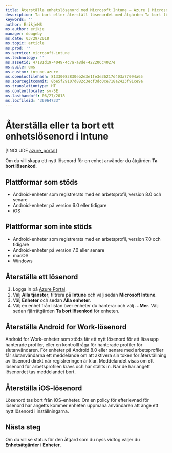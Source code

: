 ```yaml
---
title: Återställa enhetslösenord med Microsoft Intune – Azure | Microsoft Docs
description: Ta bort eller återställ lösenordet med åtgärden Ta bort lösenkod på enheter som du hanterar eller övervakar med Intune.
keywords: ''
author: ErikjeMS
ms.author: erikje
manager: dougeby
ms.date: 03/29/2018
ms.topic: article
ms.prod: ''
ms.service: microsoft-intune
ms.technology: ''
ms.assetid: 47181d19-4049-4c7a-a8de-422206c4027e
ms.suite: ems
ms.custom: intune-azure
ms.openlocfilehash: 81330083830eb2e3e1fe3e36217d403a77094a65
ms.sourcegitcommit: 8be5f29107d882c3ecf3dc0ce718a2423f91ce9a
ms.translationtype: HT
ms.contentlocale: sv-SE
ms.lasthandoff: 06/27/2018
ms.locfileid: "36964733"
---
```

# <a name="reset-or-remove-a-device-passcode-in-intune"></a>Återställa eller ta bort ett enhetslösenord i Intune

[!INCLUDE [azure_portal](./includes/azure_portal.md)]

Om du vill skapa ett nytt lösenord för en enhet använder du åtgärden **Ta bort lösenkod**.

## <a name="supported-platforms"></a>Plattformar som stöds

- Android-enheter som registrerats med en arbetsprofil, version 8.0 och senare
- Android-enheter på version 6.0 eller tidigare
- iOS 
     
## <a name="unsupported-platforms"></a>Plattformar som inte stöds

- Android-enheter som registrerats med en arbetsprofil, version 7.0 och tidigare
- Android-enheter på version 7.0 eller senare
- macOS
- Windows

## <a name="reset-a-passcode"></a>Återställa ett lösenord

1. Logga in på [Azure Portal](https://portal.azure.com).
2. Välj **Alla tjänster**, filtrera på **Intune** och välj sedan **Microsoft Intune**.
3. Välj **Enheter** och sedan **Alla enheter**.
4. Välj en enhet från listan över enheter du hanterar och välj **...Mer**. Välj sedan fjärråtgärden **Ta bort lösenkod** för enheten.

## <a name="resetting-android-for-work-passcodes"></a>Återställa Android for Work-lösenord

Android for Work-enheter som stöds får ett nytt lösenord för att låsa upp hanterade profiler, eller en kontrollfråga för hanterade profiler för slutanvändaren. För enheter på Android 8.0 eller senare med arbetsprofiler får slutanvändarna ett meddelande om att aktivera sin token för återställning av lösenord direkt när registreringen är klar. Meddelandet visas om ett lösenord för arbetsprofilen krävs och har ställts in. När de har angett lösenordet tas meddelandet bort.

## <a name="resetting-ios-passcodes"></a>Återställa iOS-lösenord

Lösenord tas bort från iOS-enheter. Om en policy för efterlevnad för lösenord har angetts kommer enheten uppmana användaren att ange ett nytt lösenord i inställningarna. 

## <a name="next-steps"></a>Nästa steg

Om du vill se status för den åtgärd som du nyss vidtog väljer du **Enhetsåtgärder** i **Enheter**.
